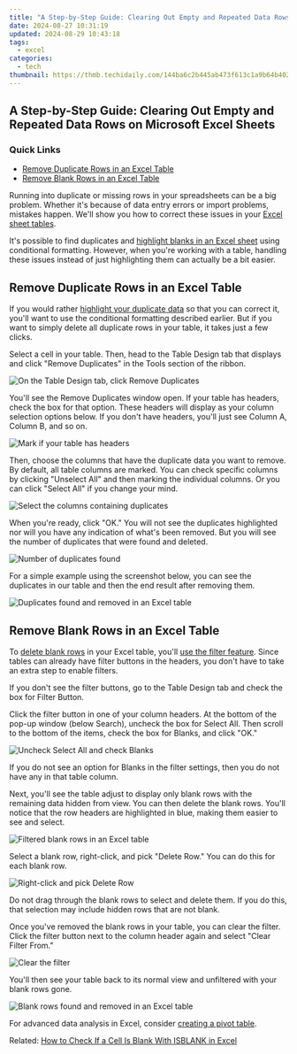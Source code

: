 ```yaml
---
title: "A Step-by-Step Guide: Clearing Out Empty and Repeated Data Rows on Microsoft Excel Sheets"
date: 2024-08-27 10:31:19
updated: 2024-08-29 10:43:18
tags:
  - excel
categories:
  - tech
thumbnail: https://thmb.techidaily.com/144ba6c2b445ab473f613c1a9b64b4025f153684504ed90b87c56b4f36e8f03d.jpg
---
```


## A Step-by-Step Guide: Clearing Out Empty and Repeated Data Rows on Microsoft Excel Sheets

### Quick Links

* [Remove Duplicate Rows in an Excel Table](https://buynow-marvelous.techidaily.com/the-essence-of-teac-pd-301-elegant-and-clear-music/)
* [Remove Blank Rows in an Excel Table](https://fox-http.techidaily.com/exploring-the-heart-of-srt-in-depth-for-2024/)

 Running into duplicate or missing rows in your spreadsheets can be a big problem. Whether it's because of data entry errors or import problems, mistakes happen. We'll show you how to correct these issues in your [Excel sheet tables](https://instagram-videos.techidaily.com/updated-2024-approved-how-to-convert-your-best-videography-into-melodic-mp3s-insta/).

 It's possible to find duplicates and [highlight blanks in an Excel sheet](https://ios-unlock.techidaily.com/in-2024-iphone-12-pro-asking-for-passcode-after-ios-1714-update-what-to-do-by-drfone-ios/) using conditional formatting. However, when you're working with a table, handling these issues instead of just highlighting them can actually be a bit easier.

##  Remove Duplicate Rows in an Excel Table

 If you would rather [highlight your duplicate data](https://video-screen-grab.techidaily.com/new-expert-insights-the-best-screen-recording-software-reviewed-for-2024/) so that you can correct it, you'll want to use the conditional formatting described earlier. But if you want to simply delete all duplicate rows in your table, it takes just a few clicks.

 Select a cell in your table. Then, head to the Table Design tab that displays and click "Remove Duplicates" in the Tools section of the ribbon.

![On the Table Design tab, click Remove Duplicates](https://static1.howtogeekimages.com/wordpress/wp-content/uploads/2021/07/TableDesignRemoveDuplicates-ExcelTable.png) 

 You'll see the Remove Duplicates window open. If your table has headers, check the box for that option. These headers will display as your column selection options below. If you don't have headers, you'll just see Column A, Column B, and so on.

![Mark if your table has headers](https://static1.howtogeekimages.com/wordpress/wp-content/uploads/2021/07/RemoveDuplicatesHasHeaders-ExcelTable.png) 

 Then, choose the columns that have the duplicate data you want to remove. By default, all table columns are marked. You can check specific columns by clicking "Unselect All" and then marking the individual columns. Or you can click "Select All" if you change your mind.

![Select the columns containing duplicates](https://static1.howtogeekimages.com/wordpress/wp-content/uploads/2021/07/RemoveDuplicatesSelectColumns-ExcelTable.png) 

 When you're ready, click "OK." You will not see the duplicates highlighted nor will you have any indication of what's been removed. But you will see the number of duplicates that were found and deleted.

![Number of duplicates found](https://static1.howtogeekimages.com/wordpress/wp-content/uploads/2021/07/RemoveDuplicatesFound-ExcelTable.png) 

 For a simple example using the screenshot below, you can see the duplicates in our table and then the end result after removing them.

![Duplicates found and removed in an Excel table](https://static1.howtogeekimages.com/wordpress/wp-content/uploads/2021/07/DuplicatesFoundRemoved-ExcelTable.png) 

##  Remove Blank Rows in an Excel Table

 To [delete blank rows](https://youtube-lab.techidaily.com/ed-maximizing-profits-from-a-million-viewer-baseline-for-2024/) in your Excel table, you'll [use the filter feature](https://facebook-video-share.techidaily.com/free-audio-treasures-to-amplify-youtube-in-2024/). Since tables can already have filter buttons in the headers, you don't have to take an extra step to enable filters.

 If you don't see the filter buttons, go to the Table Design tab and check the box for Filter Button.

 Click the filter button in one of your column headers. At the bottom of the pop-up window (below Search), uncheck the box for Select All. Then scroll to the bottom of the items, check the box for Blanks, and click "OK."

![Uncheck Select All and check Blanks](https://static1.howtogeekimages.com/wordpress/wp-content/uploads/2021/07/FilterDeselectAllBlanks-ExcelTable.png) 

 If you do not see an option for Blanks in the filter settings, then you do not have any in that table column.

 Next, you'll see the table adjust to display only blank rows with the remaining data hidden from view. You can then delete the blank rows. You'll notice that the row headers are highlighted in blue, making them easier to see and select.

![Filtered blank rows in an Excel table](https://static1.howtogeekimages.com/wordpress/wp-content/uploads/2021/07/FilteredBlankRows-ExcelTable.png) 

 Select a blank row, right-click, and pick "Delete Row." You can do this for each blank row.

![Right-click and pick Delete Row](https://static1.howtogeekimages.com/wordpress/wp-content/uploads/2021/07/DeleteBlankRow-ExcelTable.png) 

 Do not drag through the blank rows to select and delete them. If you do this, that selection may include hidden rows that are not blank.

 Once you've removed the blank rows in your table, you can clear the filter. Click the filter button next to the column header again and select "Clear Filter From."

![Clear the filter](https://static1.howtogeekimages.com/wordpress/wp-content/uploads/2021/07/ClearFilterFromBlanks-ExcelTable.png) 

 You'll then see your table back to its normal view and unfiltered with your blank rows gone.

![Blank rows found and removed in an Excel table](https://static1.howtogeekimages.com/wordpress/wp-content/uploads/2021/07/BlankRowsFoundRemoved-ExcelTable.png) 

 For advanced data analysis in Excel, consider [creating a pivot table](https://fake-location.techidaily.com/spoofing-life360-how-to-do-it-on-honor-play-40c-drfone-by-drfone-virtual-android/).

Related: [How to Check If a Cell Is Blank With ISBLANK in Excel](https://tech-savvy.techidaily.com/1723808302722-effortless-guide-setting-up-your-ps4-remote-play-on-android-devices-in-just-three-simple-steps/)

<ins class="adsbygoogle"
     style="display:block"
     data-ad-format="autorelaxed"
     data-ad-client="ca-pub-7571918770474297"
     data-ad-slot="1223367746"></ins>



<ins class="adsbygoogle"
     style="display:block"
     data-ad-client="ca-pub-7571918770474297"
     data-ad-slot="8358498916"
     data-ad-format="auto"
     data-full-width-responsive="true"></ins>
